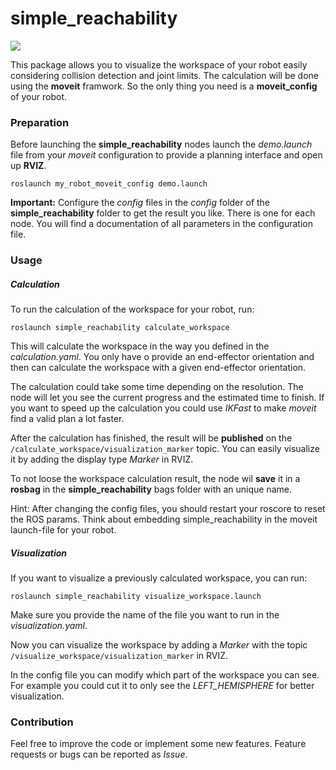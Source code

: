 # simple_reachability
![](https://img.shields.io/badge/ROS-noetic-success)

This package allows you to visualize the workspace of your robot easily considering collision detection and joint limits. The calculation will be done using the **moveit** framwork. So the only thing you need is a **moveit_config** of your robot.

### Preparation

Before launching the **simple_reachability** nodes launch the *demo.launch* file from your *moveit* configuration to provide a planning interface and open up **RVIZ**.

```roslaunch my_robot_moveit_config demo.launch```

**Important:** Configure the *config* files in the *config* folder of the **simple_reachability** folder to get the result you like. There is one for each node. You will find a documentation of all parameters in the configuration file.

### Usage

##### Calculation

To run the calculation of the workspace for your robot, run:

```roslaunch simple_reachability calculate_workspace```

This will calculate the workspace in the way you defined in the *calculation.yaml*. You only have o provide an end-effector orientation and then can calculate the workspace with a given end-effector orientation.

The calculation could take some time depending on the resolution. The node will let you see the current progress and the estimated time to finish. If you want to speed up the calculation you could use *IKFast* to make *moveit* find a valid plan a lot faster.

After the calculation has finished, the result will be **published** on the ```/calculate_workspace/visualization_marker``` topic. You can easily visualize it by adding the display type *Marker* in RVIZ.

To not loose the workspace calculation result, the node wil **save** it in a **rosbag** in the **simple_reachability** bags folder with an unique name.

Hint: After changing the config files, you should restart your roscore to reset the ROS params. Think about embedding simple_reachability in the moveit launch-file for your robot.

##### Visualization

If you want to visualize a previously calculated workspace, you can run:

```roslaunch simple_reachability visualize_workspace.launch```

Make sure you provide the name of the file you want to run in the *visualization.yaml*.

Now you can visualize the workspace by adding a *Marker* with the topic ```/visualize_workspace/visualization_marker``` in RVIZ.

In the config file you can modify which part of the workspace you can see. For example you could cut it to only see the *LEFT_HEMISPHERE* for better visualization.

### Contribution

Feel free to improve the code or implement some new features. Feature requests or bugs can be reported as *Issue*.
